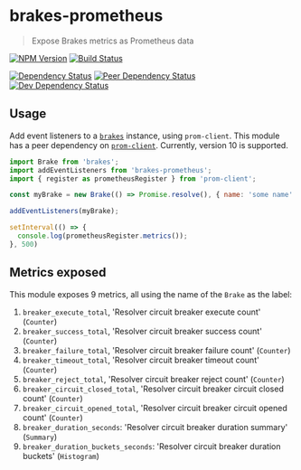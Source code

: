 # brakes-prometheus
> Expose Brakes metrics as Prometheus data

[![NPM Version][npm-image]][npm-url]
[![Build Status][travis-image]][travis-url]

[![Dependency Status][david-image]][david-url]
[![Peer Dependency Status][david-peer-image]][david-peer-url]
[![Dev Dependency Status][david-dev-image]][david-dev-url]

## Usage

Add event listeners to a [`brakes`][brakes-url] instance, using `prom-client`. This module has a peer dependency on
[`prom-client`][prom-client-url]. Currently, version 10 is supported.

```js
import Brake from 'brakes';
import addEventListeners from 'brakes-prometheus';
import { register as prometheusRegister } from 'prom-client';

const myBrake = new Brake(() => Promise.resolve(), { name: 'some name' });

addEventListeners(myBrake);

setInterval(() => {
  console.log(prometheusRegister.metrics());
}, 500)
```

## Metrics exposed

This module exposes 9 metrics, all using the name of the `Brake` as the label:

1. `breaker_execute_total`, 'Resolver circuit breaker execute count' (`Counter`)
2. `breaker_success_total`, 'Resolver circuit breaker success count' (`Counter`)
3. `breaker_failure_total`, 'Resolver circuit breaker failure count' (`Counter`)
4. `breaker_timeout_total`, 'Resolver circuit breaker timeout count' (`Counter`)
5. `breaker_reject_total`, 'Resolver circuit breaker reject count' (`Counter`)
6. `breaker_circuit_closed_total`, 'Resolver circuit breaker circuit closed count' (`Counter`)
7. `breaker_circuit_opened_total`, 'Resolver circuit breaker circuit opened count' (`Counter`)
8. `breaker_duration_seconds`: 'Resolver circuit breaker duration summary' (`Summary`)
9. `breaker_duration_buckets_seconds`: 'Resolver circuit breaker duration buckets' (`Histogram`)


[travis-url]: https://travis-ci.org/finn-no/node-brakes-prometheus
[travis-image]: https://img.shields.io/travis/finn-no/node-brakes-prometheus.svg
[npm-url]: https://npmjs.org/package/brakes-prometheus
[npm-image]: https://img.shields.io/npm/v/brakes-prometheus.svg
[david-url]: https://david-dm.org/finn-no/node-brakes-prometheus
[david-image]: https://img.shields.io/david/finn-no/node-brakes-prometheus.svg
[david-dev-url]: https://david-dm.org/finn-no/node-brakes-prometheus?type=dev
[david-dev-image]: https://img.shields.io/david/dev/finn-no/node-brakes-prometheus.svg
[david-peer-url]: https://david-dm.org/finn-no/node-brakes-prometheus?type=peer
[david-peer-image]: https://img.shields.io/david/peer/finn-no/node-brakes-prometheus.svg
[prom-client-url]: https://github.com/siimon/prom-client
[brakes-url]: https://github.com/awolden/brakes

